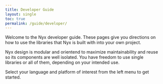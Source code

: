 ```yaml
---
title: Developer Guide
layout: single
toc: true
permalink: /guide/developer/
---
```


Welcome to the Nyx developer guide. These pages give you directions on how to use the libraries that Nyx is built with into your own project.

Nyx design is modular and orientend to maximize maintainability and reuse so its components are well isolated. You have freedom to use single libraries or all of them, depending on your intended use.

Select your language and platform of interest from the left menu to get started.